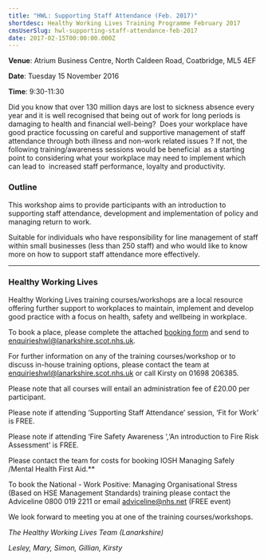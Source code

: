 ```yaml
---
title: "HWL: Supporting Staff Attendance (Feb. 2017)"
shortdesc: Healthy Working Lives Training Programme February 2017
cmsUserSlug: hwl-supporting-staff-attendance-feb-2017
date: 2017-02-15T00:00:00.000Z
---
```


**Venue**:  Atrium Business Centre, North Caldeen Road, Coatbridge, ML5 4EF

**Date**: Tuesday 15 November 2016

**Time**: 9:30-11:30

Did you know that over 130 million days are lost to sickness absence every year and it is well recognised that being out of work for long periods is damaging to health and financial well-being?  Does your workplace have good practice focussing on careful and supportive management of staff attendance through both illness and non-work related issues ? If not, the following training/awareness sessions would be beneficial  as a starting point to considering what your workplace may need to implement which can lead to  increased staff performance, loyalty and   productivity.

### Outline

This workshop aims to
provide participants with an introduction to supporting staff attendance,
development and implementation of policy and managing return to work.

Suitable for individuals
who have responsibility for line management of staff within small businesses
(less than 250 staff) and who would like to know more on how to support staff
attendance more effectively.

---

### Healthy Working Lives

Healthy Working Lives training courses/workshops are a local resource offering further support  to workplaces to maintain, implement and develop good practice with a focus on  health, safety and wellbeing in workplace.

To book a place, please complete the attached [booking form](/docs/HWL-Booking-Form-june-2016.doc) and send to [enquirieshwl@lanarkshire.scot.nhs.uk](mailto:enquirieshwl@lanarkshire.scot.nhs.uk).

For further information on any of the training courses/workshop or to discuss in-house training options, please contact the team at [enquirieshwl@lanarkshire.scot.nhs.uk](mailto:enquirieshwl@lanarkshire.scot.nhs.uk) or call Kirsty on 01698 206385.

Please note that all courses will entail an administration fee of £20.00 per participant.

Please note if attending ‘Supporting Staff Attendance’ session, ‘Fit for Work’ is FREE.

Please note if attending ‘Fire Safety Awareness ‘,‘An introduction to Fire Risk Assessment’ is FREE.

Please contact the team for costs for booking IOSH Managing Safely /Mental Health First Aid.**

To book the National - Work Positive: Managing Organisational Stress (Based on HSE Management Standards) training please contact the  Adviceline 0800 019 2211 or email  adviceline@nhs.net (FREE event)

We look forward to meeting you at one of the training courses/workshops.


*The Healthy Working Lives Team (Lanarkshire)*

*Lesley, Mary, Simon, Gillian, Kirsty*